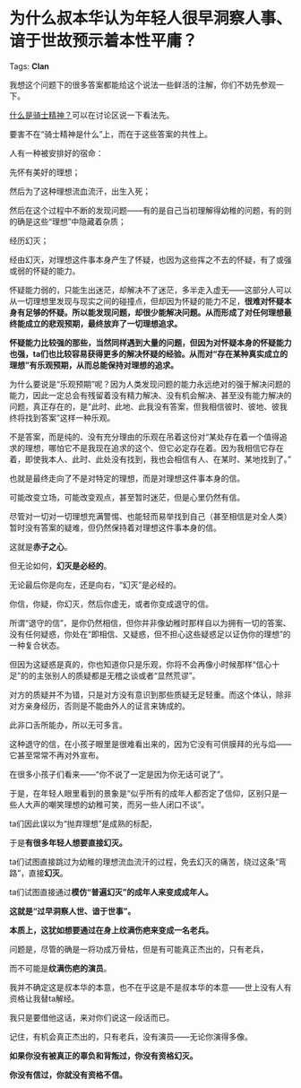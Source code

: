 # 为什么叔本华认为年轻人很早洞察人事、谙于世故预示着本性平庸？

Tags: **Clan**

我想这个问题下的很多答案都能给这个说法一些鲜活的注解，你们不妨先参观一下。

[什么是骑士精神？](http://www.zhihu.com/question/21308055)可以在讨论区说一下看法先。

要害不在“骑士精神是什么”上，而在于这些答案的共性上。

人有一种被安排好的宿命：

先怀有美好的理想；

然后为了这种理想流血流汗，出生入死；

然后在这个过程中不断的发现问题——有的是自己当初理解得幼稚的问题，有的则的确是这些“理想”中隐藏着杂质；

经历幻灭；

经由幻灭，对理想这件事本身产生了怀疑，也因为这些挥之不去的怀疑，有了或强或弱的怀疑的能力。

怀疑能力弱的，只能生出迷茫，却解决不了迷茫，多半走入虚无——这部分人可以从一切理想里发现与现实之间的碰撞点，但却因为怀疑的能力不足，**很难对怀疑本身有足够的怀疑。所以能发现问题，却很少能解决问题。从而形成了对任何理想最终能成立的悲观预期，最终放弃了一切理想追求。**

**怀疑能力比较强的那些，当然同样遇到大量的问题，但因为对怀疑本身的怀疑能力也强，ta们也比较容易获得更多的解决怀疑的经验。从而对“存在某种真实成立的理想”有乐观预期，从而总能保持对理想的追求。**

为什么要说是“乐观预期”呢？因为人类发现问题的能力永远绝对的强于解决问题的能力，因此一定总会有残留着没有精力解决、没有机会解决、甚至没有能力解决的问题，真正存在的，是“此时、此地、此我没有答案，但我相信彼时、彼地、彼我终将找到答案”这样一种乐观。

不是答案，而是纯的、没有充分理由的乐观在吊着这份对“某处存在着一个值得追求的理想，哪怕它不是我现在追求的这个、但它必定存在着。因为我相信它存在着，即使我本人、此时、此处没有找到，我也会相信有人、在某时、某地找到了。”

也就是最终走向了不是对特定的理想，而是对理想这件事本身的信。

可能改变立场，可能改变观点，甚至暂时迷茫，但是心里仍然有信。

尽管对一切对一切理想充满警惕、也能轻而易举找到自己（甚至相信是对全人类）暂时没有答案的疑难，但仍然保持着对理想这件事本身的信。

这就是**赤子之心**。

但无论如何，**幻灭是必经的**。

无论最后你是向左，还是向右，“幻灭”是必经的。

你信，你疑，你幻灭，然后你虚无，或者你变成退守的信。

所谓“退守的信”，是你仍然相信，但你并非像幼稚时那样自以为拥有一切的答案、没有任何疑惑，你处在“即相信、又疑惑，但不担心这些疑惑足以证伪你的理想”的一种复合状态。

但因为这疑惑是真的，你也知道你只是乐观，你将不会再像小时候那样“信心十足”的的主张别人的质疑都是无稽之谈或者“显然荒谬”。

对方的质疑并不为错，只是对方没有意识到那些质疑无足轻重。而这个体认，除非对方亲身经历，否则是不能由外人的证言来铸成的。

此非口舌所能办，所以无可多言。

这种退守的信，在小孩子眼里是很难看出来的，因为它没有可供膜拜的光与焰——它甚至常常不再对外宣布。

在很多小孩子们看来——“你不说了一定是因为你无话可说了”。

于是，在年轻人眼里看到的景象是“似乎所有的成年人都否定了信仰，区别只是一些人大声的嘲笑理想的幼稚可笑，而另一些人闭口不谈”。

ta们因此误以为“抛弃理想”是成熟的标配，

于是**有很多年轻人想要直接幻灭。**

ta们试图直接跳过为幼稚的理想流血流汗的过程，免去幻灭的痛苦，绕过这条“弯路”，直接**幻灭**。

ta们试图直接通过**模仿“普遍幻灭”的成年人来变成成年人。**

**这就是“过早洞察人世、谙于世事”。**

**本质上，这犹如想要通过在身上纹满伤疤来变成一名老兵。**

问题是，尽管的确是一将功成万骨枯，但是有可能真正杰出的，只有老兵，

而不可能是**纹满伤疤的演员**。

  


我并不确定这是叔本华的本意，也不在乎这是不是叔本华的本意——世上没有人有资格让我替ta解经。

我只是要借他这话，来对你们说这一段话而已。

  


记住，有机会真正杰出的，只有老兵，没有演员——无论你演得多像。

**如果你没有被真正的辜负和背叛过，你没有资格幻灭。**

**你没有信过，你就没有资格不信。**



